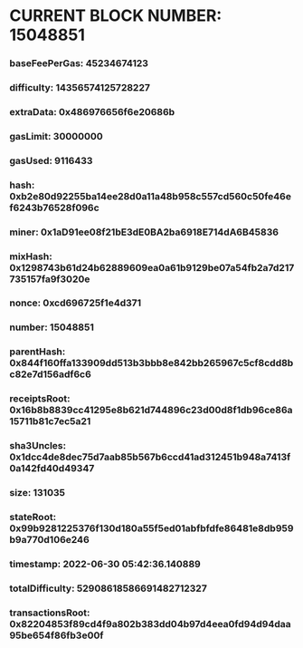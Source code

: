 # CURRENT BLOCK NUMBER: 15048851

### baseFeePerGas: 45234674123
### difficulty: 14356574125728227
### extraData: 0x486976656f6e20686b
### gasLimit: 30000000
### gasUsed: 9116433
### hash: 0xb2e80d92255ba14ee28d0a11a48b958c557cd560c50fe46ef6243b76528f096c
### miner: 0x1aD91ee08f21bE3dE0BA2ba6918E714dA6B45836
### mixHash: 0x1298743b61d24b62889609ea0a61b9129be07a54fb2a7d217735157fa9f3020e
### nonce: 0xcd696725f1e4d371
### number: 15048851
### parentHash: 0x844f160ffa133909dd513b3bbb8e842bb265967c5cf8cdd8bc82e7d156adf6c6
### receiptsRoot: 0x16b8b8839cc41295e8b621d744896c23d00d8f1db96ce86a15711b81c7ec5a21
### sha3Uncles: 0x1dcc4de8dec75d7aab85b567b6ccd41ad312451b948a7413f0a142fd40d49347
### size: 131035
### stateRoot: 0x99b9281225376f130d180a55f5ed01abfbfdfe86481e8db959b9a770d106e246
### timestamp: 2022-06-30 05:42:36.140889
### totalDifficulty: 52908618586691482712327
### transactionsRoot: 0x82204853f89cd4f9a802b383dd04b97d4eea0fd94d94daa95be654f86fb3e00f
